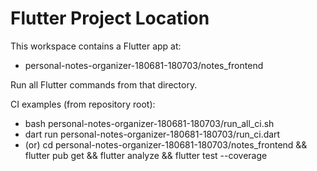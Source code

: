 # Flutter Project Location

This workspace contains a Flutter app at:
- personal-notes-organizer-180681-180703/notes_frontend

Run all Flutter commands from that directory.

CI examples (from repository root):
- bash personal-notes-organizer-180681-180703/run_all_ci.sh
- dart run personal-notes-organizer-180681-180703/run_ci.dart
- (or) cd personal-notes-organizer-180681-180703/notes_frontend && flutter pub get && flutter analyze && flutter test --coverage
